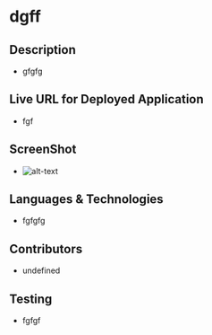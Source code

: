 # dgff
## Description
-  gfgfg
## Live URL for Deployed Application
-  fgf
## ScreenShot
-  ![alt-text](fgfgfg)
## Languages & Technologies
-  fgfgfg
## Contributors
-  undefined
## Testing
-  fgfgf  
